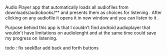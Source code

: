 Audio Player app that automatically loads all audiofiles from downloads/audiobooks/** and presents them as choices for listening . After clicking on any audiofile it opens it in new window and you can listen to it . 

Purpose behind this app is that I couldn't find android audioplayer that wouldn't have limitations on audiolenght and at the same time could save my progress on listening. 

todo : 
  fix seekBar 
  add back and forth buttons
  
